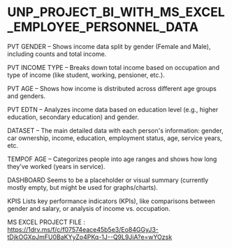 # UNP_PROJECT_BI_WITH_MS_EXCEL_EMPLOYEE_PERSONNEL_DATA


PVT GENDER – Shows income data split by gender (Female and Male), including counts and total income.

PVT INCOME TYPE – Breaks down total income based on occupation and type of income (like student, working, pensioner, etc.).

PVT AGE – Shows how income is distributed across different age groups and genders.

PVT EDTN – Analyzes income data based on education level (e.g., higher education, secondary education) and gender.

DATASET – The main detailed data with each person's information: gender, car ownership, income, education, employment status, age, service years, etc.

TEMPOF AGE – Categorizes people into age ranges and shows how long they’ve worked (years in service).

DASHBOARD  Seems to be a placeholder or visual summary (currently mostly empty, but might be used for graphs/charts).

KPIS  Lists key performance indicators (KPIs), like comparisons between gender and salary, or analysis of income vs. occupation.

MS EXCEL PROJECT FILE : https://1drv.ms/f/c/f07574eace45b5e3/Eo84GGyJ3-tDjkOGXpJmFU0BaKYyZo4PKq-1J--Q9L9JiA?e=wYOzsk

